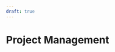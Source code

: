 ```yaml
---
draft: true
---
```


# Project Management
<!--
## Project Configuration

TODO: Technical Explanation about xrengine.config.ts

Sketch:
As you can see, we are declaring a function that will `import` our `./src/Hello.ts` file.  
The engine will call this function when our project is loaded, and our file is declaring an `export default async function`.  
Loading the configuration file will call its `worldInjection` function, which will in turn import our file,  
and therefore let the engine know about the `worldInjection` function that we have declared in our code.  
-->

<!--
## Other topics

TODO:
- have to clarify the opening of ports
- npm dev reinit
- granting of admin perms
- general navigation
-->

